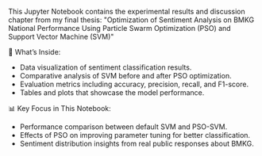 This Jupyter Notebook contains the experimental results and discussion chapter from my final thesis:
"Optimization of Sentiment Analysis on BMKG National Performance Using Particle Swarm Optimization (PSO) and Support Vector Machine (SVM)"

📌 What’s Inside:
- Data visualization of sentiment classification results.
- Comparative analysis of SVM before and after PSO optimization.
- Evaluation metrics including accuracy, precision, recall, and F1-score.
- Tables and plots that showcase the model performance.

📊 Key Focus in This Notebook:
- Performance comparison between default SVM and PSO-SVM.
- Effects of PSO on improving parameter tuning for better classification.
- Sentiment distribution insights from real public responses about BMKG.

